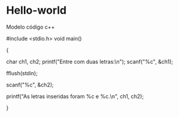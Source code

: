# Hello-world
Modelo código c++

#include <stdio.h>
void main()

{

char ch1, ch2;
printf("Entre com duas letras:\n");
scanf("%c", &ch1);

fflush(stdin);

scanf("%c", &ch2);

printf("As letras inseridas foram %c e %c.\n", ch1, ch2);

}
